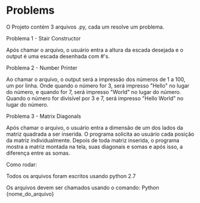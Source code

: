 # Problems

O Projeto contém 3 arquivos .py, cada um resolve um problema.

Problema 1 - Stair Constructor

  Após chamar o arquivo, o usuário entra a altura da escada desejada e o output é uma escada desenhada com #'s.
  
Problema 2 - Number Printer

  Ao chamar o arquivo, o output será a impressão dos números de 1 a 100, um por linha. 
  Onde quando o número for 3, será impresso "Hello" no lugar do número, e quando for 7, será impresso "World" no lugar do número.
  Quando o número for divisível por 3 e 7, será impresso "Hello World" no lugar do número.
  
Problema 3 - Matrix Diagonals

  Após chamar o arquivo, o usuário entra a dimensão de um dos lados da matriz quadrada a ser inserida. 
  O programa solicita ao usuário cada posição da matriz individualmente. 
  Depois de toda matriz inserida, o programa mostra a matriz montada na tela, suas diagonais e somas e após isso, 
  a diferença entre as somas.
  
  
Como rodar:

  Todos os arquivos foram escritos usando python 2.7
  
  Os arquivos devem ser chamados usando o comando: Python {nome_do_arquivo}
